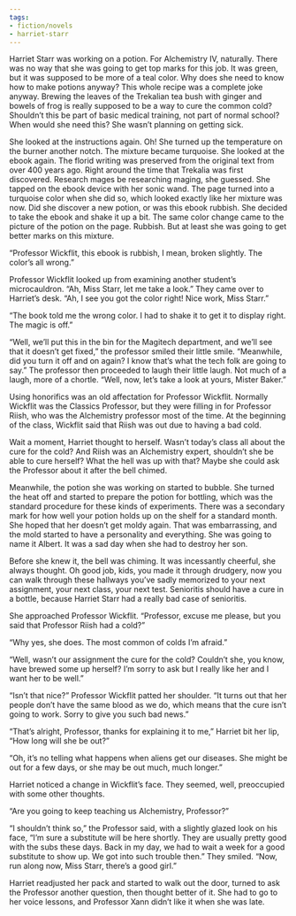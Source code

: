 ```yaml
---
tags:
- fiction/novels
- harriet-starr
---
```


Harriet Starr was working on a potion. For Alchemistry IV, naturally.
There was no way that she was going to get top marks for this job. It
was green, but it was supposed to be more of a teal color. Why does she
need to know how to make potions anyway? This whole recipe was a
complete joke anyway. Brewing the leaves of the Trekalian tea bush with
ginger and bowels of frog is really supposed to be a way to cure the
common cold? Shouldn’t this be part of basic medical training, not part
of normal school? When would she need this? She wasn’t planning on
getting sick.

She looked at the instructions again. Oh! She turned up the temperature
on the burner another notch. The mixture became turquoise. She looked at
the ebook again. The florid writing was preserved from the original text
from over 400 years ago. Right around the time that Trekalia was first
discovered. Research mages be researching maging, she guessed. She
tapped on the ebook device with her sonic wand. The page turned into a
turquoise color when she did so, which looked exactly like her mixture
was now. Did she discover a new potion, or was this ebook rubbish. She
decided to take the ebook and shake it up a bit. The same color change
came to the picture of the potion on the page. Rubbish. But at least she
was going to get better marks on this mixture.

“Professor Wickflit, this ebook is rubbish, I mean, broken slightly. The
color’s all wrong.”

Professor Wickflit looked up from examining another student’s
microcauldron. “Ah, Miss Starr, let me take a look.” They came over to
Harriet’s desk. “Ah, I see you got the color right! Nice work, Miss
Starr.”

“The book told me the wrong color. I had to shake it to get it to
display right. The magic is off.”

“Well, we’ll put this in the bin for the Magitech department, and we’ll
see that it doesn’t get fixed,” the professor smiled their little smile.
“Meanwhile, did you turn it off and on again? I know that’s what the
tech folk are going to say.” The professor then proceeded to laugh their
little laugh. Not much of a laugh, more of a chortle. “Well, now, let’s
take a look at yours, Mister Baker.”

Using honorifics was an old affectation for Professor Wickflit. Normally
Wickflit was the Classics Professor, but they were filling in for
Professor Riish, who was the Alchemistry professor most of the time. At
the beginning of the class, Wickflit said that Riish was out due to
having a bad cold.

Wait a moment, Harriet thought to herself. Wasn’t today’s class all
about the cure for the cold? And Riish was an Alchemistry expert,
shouldn’t she be able to cure herself? What the hell was up with that?
Maybe she could ask the Professor about it after the bell chimed.

Meanwhile, the potion she was working on started to bubble. She turned
the heat off and started to prepare the potion for bottling, which was
the standard procedure for these kinds of experiments. There was a
secondary mark for how well your potion holds up on the shelf for a
standard month. She hoped that her doesn’t get moldy again. That was
embarrassing, and the mold started to have a personality and everything.
She was going to name it Albert. It was a sad day when she had to
destroy her son.

Before she knew it, the bell was chiming. It was incessantly cheerful,
she always thought. Oh good job, kids, you made it through drudgery, now
you can walk through these hallways you’ve sadly memorized to your next
assignment, your next class, your next test. Senioritis should have a
cure in a bottle, because Harriet Starr had a really bad case of
senioritis.

She approached Professor Wickflit. “Professor, excuse me please, but you
said that Professor Riish had a cold?”

“Why yes, she does. The most common of colds I’m afraid.”

“Well, wasn’t our assignment the cure for the cold? Couldn’t she, you
know, have brewed some up herself? I’m sorry to ask but I really like
her and I want her to be well.”

“Isn’t that nice?” Professor Wickflit patted her shoulder. “It turns out
that her people don’t have the same blood as we do, which means that the
cure isn’t going to work. Sorry to give you such bad news.”

“That’s alright, Professor, thanks for explaining it to me,” Harriet bit
her lip, “How long will she be out?”

“Oh, it’s no telling what happens when aliens get our diseases. She
might be out for a few days, or she may be out much, much longer.”

Harriet noticed a change in Wickflit’s face. They seemed, well,
preoccupied with some other thoughts.

“Are you going to keep teaching us Alchemistry, Professor?”

“I shouldn’t think so,” the Professor said, with a slightly glazed look
on his face, “I’m sure a substitute will be here shortly. They are
usually pretty good with the subs these days. Back in my day, we had to
wait a week for a good substitute to show up. We got into such trouble
then.” They smiled. “Now, run along now, Miss Starr, there’s a good
girl.”

Harriet readjusted her pack and started to walk out the door, turned to
ask the Professor another question, then thought better of it. She had
to go to her voice lessons, and Professor Xann didn’t like it when she
was late.
